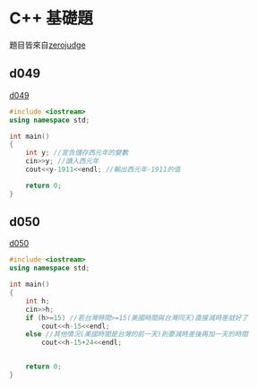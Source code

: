 # C++ 基礎題

題目皆來自[zerojudge](https://zerojudge.tw)

## d049
[d049](https://zerojudge.tw/ShowProblem?problemid=d049)

```cpp
#include <iostream>
using namespace std;

int main()
{
	int y; //宣告儲存西元年的變數
	cin>>y; //讀入西元年
	cout<<y-1911<<endl; //輸出西元年-1911的值

	return 0;
}
```

## d050
[d050](https://zerojudge.tw/ShowProblem?problemid=d050)

```cpp
#include <iostream>
using namespace std;

int main()
{
	int h;
	cin>>h;
	if (h>=15) //若台灣時間>=15(美國時間與台灣同天)直接減時差就好了
		cout<<h-15<<endl;
	else //其他情況(美國時間是台灣的前一天)則要減時差後再加一天的時間
		cout<<h-15+24<<endl;


	return 0;
}


